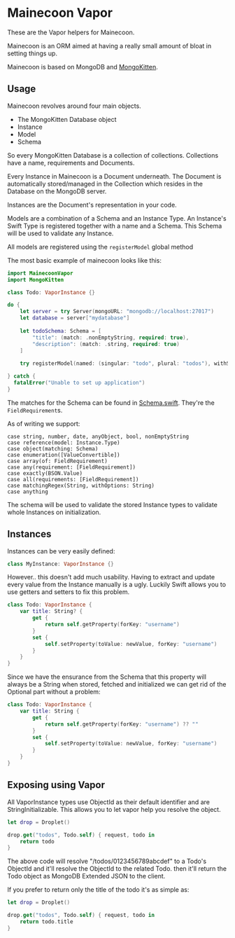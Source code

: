 # Mainecoon Vapor

These are the Vapor helpers for Mainecoon.

Mainecoon is an ORM aimed at having a really small amount of bloat in setting things up.

Mainecoon is based on MongoDB and [MongoKitten](https://github.com/OpenKitten/MongoKitten).

## Usage

Mainecoon revolves around four main objects.

- The MongoKitten Database object
- Instance
- Model
- Schema

So every MongoKitten Database is a collection of collections. Collections have a name, requirements and Documents.

Every Instance in Mainecoon is a Document underneath. The Document is automatically stored/managed in the Collection which resides in the Database on the MongoDB server.

Instances are the Document's representation in your code.

Models are a combination of a Schema and an Instance Type. An Instance's Swift Type is registered together with a name and a Schema. This Schema will be used to validate any Instance.

All models are registered using the `registerModel` global method

The most basic example of mainecoon looks like this:

```swift
import MainecoonVapor
import MongoKitten

class Todo: VaporInstance {}

do {
    let server = try Server(mongoURL: "mongodb://localhost:27017")
    let database = server["mydatabase"]
    
    let todoSchema: Schema = [
        "title": (match: .nonEmptyString, required: true),
        "description": (match: .string, required: true)
    ]
    
    try registerModel(named: (singular: "todo", plural: "todos"), withSchematics: todoSchema, inDatabase: database, instanceType: Todo.self)

} catch {
  fatalError("Unable to set up application")
}
```

The matches for the Schema can be found in [Schema.swift](https://github.com/OpenKitten/Mainecoon/blob/master/Sources/Schema.swift). They're the `FieldRequirement`s.

As of writing we support:

```
case string, number, date, anyObject, bool, nonEmptyString
case reference(model: Instance.Type)
case object(matching: Schema)
case enumeration([ValueConvertible])
case array(of: FieldRequirement)
case any(requirement: [FieldRequirement])
case exactly(BSON.Value)
case all(requirements: [FieldRequirement])
case matchingRegex(String, withOptions: String)
case anything
```

The schema will be used to validate the stored Instance types to validate whole Instances on initialization.

## Instances

Instances can be very easily defined:

```swift
class MyInstance: VaporInstance {}
```

However.. this doesn't add much usability. Having to extract and update every value from the Instance manually is a ugly. Luckily Swift allows you to use getters and setters to fix this problem.


```swift
class Todo: VaporInstance {
    var title: String? {
        get {
            return self.getProperty(forKey: "username")
        }
        set {
            self.setProperty(toValue: newValue, forKey: "username")
        }
    }
}
```

Since we have the ensurance from the Schema that this property will always be a String when stored, fetched and initialized we can get rid of the Optional part without a problem:

```swift
class Todo: VaporInstance {
    var title: String {
        get {
            return self.getProperty(forKey: "username") ?? ""
        }
        set {
            self.setProperty(toValue: newValue, forKey: "username")
        }
    }
}
```

## Exposing using Vapor

All VaporInstance types use ObjectId as their default identifier and are StringInitializable. This allows you to let vapor help you resolve the object.

```swift
let drop = Droplet()

drop.get("todos", Todo.self) { request, todo in
    return todo
}
```

The above code will resolve "/todos/0123456789abcdef" to a Todo's ObjectId and it'll resolve the ObjectId to the related Todo. then it'll return the Todo object as MongoDB Extended JSON to the client.

If you prefer to return only the title of the todo it's as simple as:

```swift
let drop = Droplet()

drop.get("todos", Todo.self) { request, todo in
    return todo.title
}
```